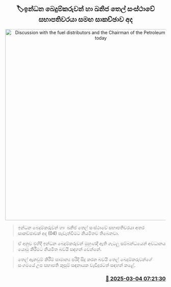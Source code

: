 <p align='center'><b><h2 align='center' title='Discussion with the fuel distributors and the Chairman of the Petroleum Corporation today'>🏷ඉන්ධන බෙදුම්කරුවන් හා ඛනිජ තෙල් සංස්ථාවේ සභාපතිවරයා සමඟ සාකච්ඡාව අද</h2></b></p>
<p align='center'><img src='https://helakuru.sgp1.cdn.digitaloceanspaces.com/esana/images/lib/ceypetco-archived.jpg' width='600' alt='Discussion with the fuel distributors and the Chairman of the Petroleum Corporation today'></p>

> ඉන්ධන බෙදුම්කරුවන් හා  ඛනිජ තෙල් සංස්ථාවේ සභාපතිවරයා අතර සාකච්ඡාවක් අද (04) පැවැත්වීමට නියමිතව තිබෙනවා.

> ඒ අනුව එහිදී ඉන්ධන බෙදුම්කරුවන් මුහුණදී ඇති ගැටලු සම්බන්ධයෙන් අවධානය යොමු කිරීමට නියමිත බවයි සඳහන් වෙන්නේ.

> තෙල් ඇනවුම් කිරීම් සාමාන්‍ය පරිදි සිදු කරන බවයි තෙල් බෙදුම්කරුවන්ගේ සංගමයේ උප සභාපති කුසුම් සඳනායක වැඩිදුරටත් සඳහන් කළේ.



<h3 align='right'><a href='https://www.helakuru.lk/esana/p/107996/'>📅 2025-03-04 07:21:30</a></h3>
